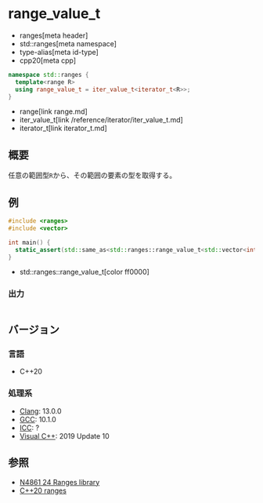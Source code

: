 # range_value_t
* ranges[meta header]
* std::ranges[meta namespace]
* type-alias[meta id-type]
* cpp20[meta cpp]

```cpp
namespace std::ranges {
  template<range R>
  using range_value_t = iter_value_t<iterator_t<R>>;
}
```
* range[link range.md]
* iter_value_t[link /reference/iterator/iter_value_t.md]
* iterator_t[link iterator_t.md]

## 概要

任意の範囲型`R`から、その範囲の要素の型を取得する。

## 例
```cpp example
#include <ranges>
#include <vector>

int main() {
  static_assert(std::same_as<std::ranges::range_value_t<std::vector<int>>, int>);
}
```
* std::ranges::range_value_t[color ff0000]

### 出力
```
```

## バージョン
### 言語
- C++20

### 処理系
- [Clang](/implementation.md#clang): 13.0.0
- [GCC](/implementation.md#gcc): 10.1.0
- [ICC](/implementation.md#icc): ?
- [Visual C++](/implementation.md#visual_cpp): 2019 Update 10

## 参照
- [N4861 24 Ranges library](https://timsong-cpp.github.io/cppwp/n4861/ranges)
- [C++20 ranges](https://techbookfest.org/product/5134506308665344)
